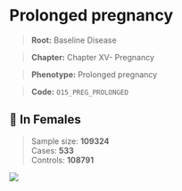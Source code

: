 # Prolonged pregnancy

> **Root:** Baseline Disease  

> **Chapter:** Chapter XV- Pregnancy  

> **Phenotype:** Prolonged pregnancy  

> **Code:** `O15_PREG_PROLONGED`

## 👩 In Females  
> Sample size: **109324**  
> Cases: **533**  
> Controls: **108791**
<img src="/Disease/Figures/ALL/Baseline/O15_PREG_PROLONGED.png"/>
<CsvTable src="/public/Disease/Data/ALL/Baseline/LG_O15_PREG_PROLONGED.csv" label="🔍 View full results" />

